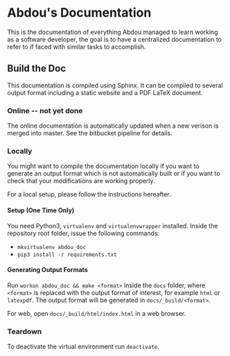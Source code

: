 # Abdou's Documentation

This is the documentation of everything Abdou managed to learn working as a software developer, the goal is to have a centralized documentation to refer to if faced with similar tasks to accomplish.

## Build the Doc

This documentation is compiled using Sphinx.
It can be compiled to several output format including a static website and a PDF LaTeX document.

### Online -- not yet done

The online documentation is automatically updated when a new verison is merged into master.
See the bitbucket pipeline for details.

### Locally

You might want to compile the documentation locally if you want to generate an output format which is not automatically built or if you want to check that your modifications are working properly.

For a local setup, please follow the instructions hereafter.

#### Setup (One Time Only)

You need Python3, `virtualenv` and `virtualenvwrapper` installed.
Inside the repository root folder, issue the following commands:

- `mkvirtualenv abdou_doc`
- `pip3 install -r requirements.txt`

#### Generating Output Formats

Run `workon abdou_doc && make <format>` inside the `docs` folder, where `<format>` is replaced with the output format of interest, for example `html` or `latexpdf`.
The output format will be generated in `docs/_build/<format>`.

For web, open `docs/_build/html/index.html` in a web browser.

### Teardown

To deactivate the virtual environment run `deactivate`.
